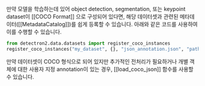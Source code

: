 만약 모델을 학습하는데 있어 object detection, segmentation, 또는 keypoint dataset이 [[COCO Format]] 으로 구성되어 있다면, 해당 데이터셋과 관련된 메타데이터([[MetadataCatalog]])를 쉽게 등록할 수 있습니다. 아래와 같은 코드를 사용하여 이를 수행할 수 있습니다.

```python
from detectron2.data.datasets import register_coco_instances
register_coco_instances("my_dataset", {}, "json_annotation.json", "path/to/image/dir")
```

만약 데이터셋이 COCO 형식으로 되어 있지만 추가적인 전처리가 필요하거나 개별 객체에 대한 사용자 지정 annotation이 있는 경우, [[load_coco_json]] 함수를 사용할 수 있습니다.

